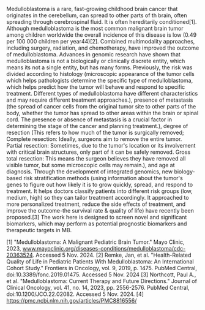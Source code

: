 Medulloblastoma is a rare, fast-growing childhood brain cancer that originates in the cerebellum, can spread to other parts of th brain, often spreading through cerebrospinal fluid. It is often hereditarily conditioned[1]. Although medulloblastoma is the most common malignant brain tumor among children worldwide the overall incidence of this disease is low (0.49 per 100 000 children per year44)[2]. Combined multimodality approaches, including surgery, radiation, and chemotherapy, have improved the outcome of medulloblastoma. Advances in genomic research have shown that medulloblastoma is not a biologically or clinically discrete entity, which means its not a single entity, but has many forms. Previously, the risk was divided according to histology (microscopic appearance of the tumor cells which helps pathologists determine the specific type of medulloblastoma, which helps predict how the tumor will behave and respond to specific treatment. Different types of medulloblastoma have different characteristics and may require different treatment approaches.), presence of metastasis (the spread of cancer cells from the original tumor site to other parts of the body, whether the tumor has spread to other areas within the brain or spinal cord. The presence or absence of metastasis is a crucial factor in determining the stage of the cancer and planning treatment.), degree of resection (This refers to how much of the tumor is surgically removed;
Complete resection: Ideally, surgeons aim to remove the entire tumor.
Partial resection: Sometimes, due to the tumor's location or its involvement with critical brain structures, only part of it can be safely removed.
Gross total resection: This means the surgeon believes they have removed all visible tumor, but some microscopic cells may remain.), and age at diagnosis.
Through the development of integrated genomics, new biology-based risk stratification methods (using information about the tumor's genes to figure out how likely it is to grow quickly, spread, and respond to treatment. It helps doctors classify patients into different risk groups (low, medium, high) so they can tailor treatment accordingly. It approached to more personalized treatment, reduce the side effects of treatment, and improve the outcome-the survival rate & quality of life) have recently been proposed.[3] The work here is designed to screen novel and significant biomarkers, which may perform as potential prognostic biomarkers and therapeutic targets in MB.









[1] "Medulloblastoma: A Malignant Pediatric Brain Tumor." Mayo Clinic, 2023, www.mayoclinic.org/diseases-conditions/medulloblastoma/cdc-20363524. Accessed 5 Nov. 2024.
[2] Remke, Jan, et al. "Health-Related Quality of Life in Pediatric Patients With Medulloblastoma: An International Cohort Study." Frontiers in Oncology, vol. 9, 2019, p. 1475. PubMed Central, doi:10.3389/fonc.2019.01475. Accessed 5 Nov. 2024
[3] Northcott, Paul A., et al. "Medulloblastoma: Current Therapy and Future Directions."  Journal of Clinical Oncology, vol. 41, no. 14, 2023, pp. 2556-2576. PubMed Central, doi:10.1200/JCO.22.02082. Accessed 5 Nov. 2024.
[4] https://pmc.ncbi.nlm.nih.gov/articles/PMC8816556/